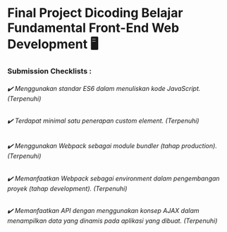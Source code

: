 # Final Project  Dicoding Belajar Fundamental Front-End Web Development :desktop_computer:	

### Submission Checklists : 
###### :heavy_check_mark: Menggunakan standar ES6 dalam menuliskan kode JavaScript. (Terpenuhi)
###### :heavy_check_mark: Terdapat minimal satu penerapan custom element. (Terpenuhi)
###### :heavy_check_mark: Menggunakan Webpack sebagai module bundler (tahap production). (Terpenuhi)
###### :heavy_check_mark: Memanfaatkan Webpack sebagai environment dalam pengembangan proyek (tahap development). (Terpenuhi)
###### :heavy_check_mark: Memanfaatkan API dengan menggunakan konsep AJAX dalam menampilkan data yang dinamis pada aplikasi yang dibuat. (Terpenuhi)
